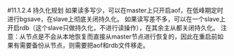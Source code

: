 #11.1.2.4	持久化规划
如果读多写少，可以在master上只开启aof，在低峰期定时进行bgsave，在slave上彻底关闭持久化。
如果读写差不多，可以在一个slave上开启rdb（这个slave只做持久化，不进行读操作），在其余主从都关闭持久化。
注意：从节点是不会从本地恢复而直接从master节点进行恢复的，因此在重启前如果有需要备份从节点，则需要把aof和rdb文件移走。

